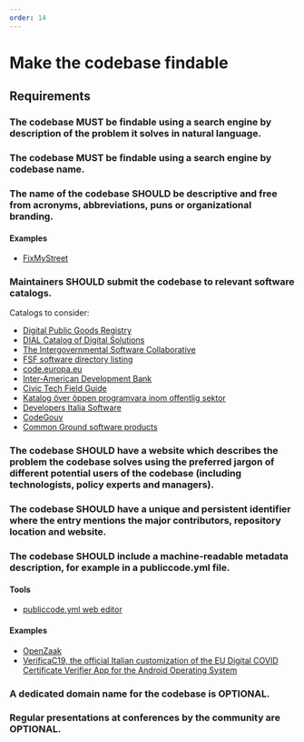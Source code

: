 ```yaml
---
order: 14
---
```


# Make the codebase findable

<!-- SPDX-License-Identifier: CC0-1.0 -->
<!-- written in 2022 by The Foundation for Public Code <info@publiccode.net> -->

## Requirements

### The codebase MUST be findable using a search engine by description of the problem it solves in natural language.

### The codebase MUST be findable using a search engine by codebase name.

### The name of the codebase SHOULD be descriptive and free from acronyms, abbreviations, puns or organizational branding.

#### Examples

* [FixMyStreet](https://www.fixmystreet.com/)

### Maintainers SHOULD submit the codebase to relevant software catalogs.

Catalogs to consider:

* [Digital Public Goods Registry](https://digitalpublicgoods.net/registry/)
* [DIAL Catalog of Digital Solutions](https://solutions.dial.community/)
* [The Intergovernmental Software Collaborative](https://softwarecollaborative.org/)
* [FSF software directory listing](https://directory.fsf.org/wiki/Main_Page)
* [code.europa.eu](https://code.europa.eu/)
* [Inter-American Development Bank](https://code.iadb.org/en/about)
* [Civic Tech Field Guide](https://directory.civictech.guide/listing-category/the-tech)
* [Katalog över öppen programvara inom offentlig sektor](https://offentligkod.se/)
* [Developers Italia Software](https://developers.italia.it/it/software.html)
* [CodeGouv](https://code.gouv.fr/)
* [Common Ground software products](https://componentencatalogus.commonground.nl/producten)

### The codebase SHOULD have a website which describes the problem the codebase solves using the preferred jargon of different potential users of the codebase (including technologists, policy experts and managers).

### The codebase SHOULD have a unique and persistent identifier where the entry mentions the major contributors, repository location and website.

### The codebase SHOULD include a machine-readable metadata description, for example in a publiccode.yml file.

#### Tools

* [publiccode.yml web editor](https://publiccode-editor.developers.italia.it/)

#### Examples

* [OpenZaak](https://github.com/open-zaak/open-zaak/blob/main/publiccode.yaml)
* [VerificaC19, the official Italian customization of the EU Digital COVID Certificate Verifier App for the Android Operating System](https://github.com/ministero-salute/it-dgc-verificaC19-android/blob/develop/publiccode.yml)

### A dedicated domain name for the codebase is OPTIONAL.

### Regular presentations at conferences by the community are OPTIONAL.
